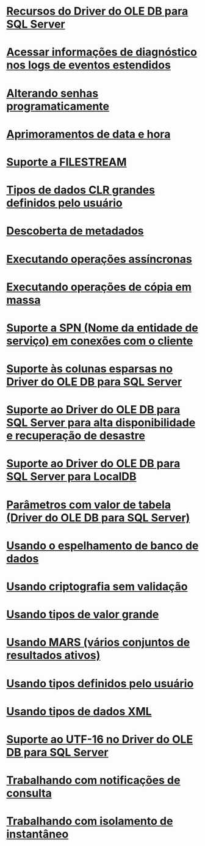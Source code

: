 # [Recursos do Driver do OLE DB para SQL Server](oledb-driver-for-sql-server-features.md)

# [Acessar informações de diagnóstico nos logs de eventos estendidos](accessing-diagnostic-information-in-the-extended-events-log.md)
# [Alterando senhas programaticamente](changing-passwords-programmatically.md)
# [Aprimoramentos de data e hora](date-and-time-improvements.md)
# [Suporte a FILESTREAM](filestream-support.md)
# [Tipos de dados CLR grandes definidos pelo usuário](large-clr-user-defined-types.md)
# [Descoberta de metadados](metadata-discovery.md)
# [Executando operações assíncronas](performing-asynchronous-operations.md)
# [Executando operações de cópia em massa](performing-bulk-copy-operations.md)
# [Suporte a SPN (Nome da entidade de serviço) em conexões com o cliente](service-principal-name-spn-support-in-client-connections.md)
# [Suporte às colunas esparsas no Driver do OLE DB para SQL Server](sparse-columns-support-in-oledb-driver-for-sql-server.md)
# [Suporte ao Driver do OLE DB para SQL Server para alta disponibilidade e recuperação de desastre](oledb-driver-for-sql-server-support-for-high-availability-disaster-recovery.md)
# [Suporte ao Driver do OLE DB para SQL Server para LocalDB](oledb-driver-for-sql-server-support-for-localdb.md)
# [Parâmetros com valor de tabela (Driver do OLE DB para SQL Server)](table-valued-parameters-oledb-driver-for-sql-server.md)
# [Usando o espelhamento de banco de dados](using-database-mirroring.md)
# [Usando criptografia sem validação](using-encryption-without-validation.md)
# [Usando tipos de valor grande](using-large-value-types.md)
# [Usando MARS (vários conjuntos de resultados ativos)](using-multiple-active-result-sets-mars.md)
# [Usando tipos definidos pelo usuário](using-user-defined-types.md)
# [Usando tipos de dados XML](using-xml-data-types.md)
# [Suporte ao UTF-16 no Driver do OLE DB para SQL Server](utf-16-support-in-oledb-driver-for-sql-server.md)
# [Trabalhando com notificações de consulta](working-with-query-notifications.md)
# [Trabalhando com isolamento de instantâneo](working-with-snapshot-isolation.md)
